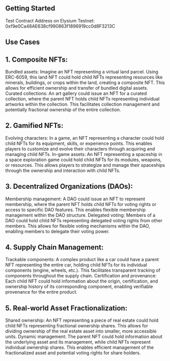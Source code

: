 ## Getting Started

Test Contract Address on Elysium Testnet:
0xf9e0Ca48AE638cf990863f1896919cc0d8F3213C


## Use Cases
## 1. Composite NFTs:

Bundled assets: Imagine an NFT representing a virtual land parcel. Using ERC-6059, this land NFT could hold child NFTs representing resources like minerals, buildings, or crops within the land, creating a composite NFT. This allows for efficient ownership and transfer of bundled digital assets.
Curated collections: An art gallery could issue an NFT for a curated collection, where the parent NFT holds child NFTs representing individual artworks within the collection. This facilitates collection management and potentially fractional ownership of the entire collection.
## 2. Gamified NFTs:

Evolving characters: In a game, an NFT representing a character could hold child NFTs for its equipment, skills, or experience points. This enables players to customize and evolve their characters through acquiring and managing child NFTs.
In-game assets: An NFT representing a spaceship in a space exploration game could hold child NFTs for its modules, weapons, or resources. This allows players to strategize and manage their spaceships through the ownership and interaction with child NFTs.
## 3. Decentralized Organizations (DAOs):

Membership management: A DAO could issue an NFT to represent membership, where the parent NFT holds child NFTs for voting rights or access to specific DAO features. This enables flexible membership management within the DAO structure.
Delegated voting: Members of a DAO could hold child NFTs representing delegated voting rights from other members. This allows for flexible voting mechanisms within the DAO, enabling members to delegate their voting power.
## 4. Supply Chain Management:

Trackable components: A complex product like a car could have a parent NFT representing the entire car, holding child NFTs for its individual components (engine, wheels, etc.). This facilitates transparent tracking of components throughout the supply chain.
Certification and provenance: Each child NFT could hold information about the origin, certification, and ownership history of its corresponding component, enabling verifiable provenance for the entire product.
## 5. Real-world Asset Fractionalization:

Shared ownership: An NFT representing a piece of real estate could hold child NFTs representing fractional ownership shares. This allows for dividing ownership of the real estate asset into smaller, more accessible units.
Dynamic management: The parent NFT could hold information about the underlying asset and its management, while child NFTs represent individual ownership shares. This enables efficient management of the fractionalized asset and potential voting rights for share holders.